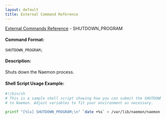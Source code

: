 ```yaml
---
layout: default
title: External Command Reference
---
```


<!--
************************************************
* AUTO GENERATED PAGE - USE ./update SCRIPT
************************************************
-->

<span class="glyphicon glyphicon-arrow-up"></span><a href="index.html"> External Commands Reference</a> - SHUTDOWN_PROGRAM<br>


#### Command Format:

`SHUTDOWN_PROGRAM;`

#### Description:

Shuts down the Naemon process.

#### Shell Script Usage Example:

```sh
#!/bin/sh
# This is a sample shell script showing how you can submit the SHUTDOWN_PROGRAM command
# to Naemon. Adjust variables to fit your environment as necessary.

printf "[%lu] SHUTDOWN_PROGRAM;\n" `date +%s` > /var/lib/naemon/naemon.cmd
```



